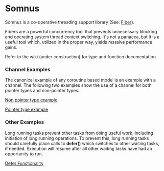 Somnus
======

Somnus is a co-operative threading support library  (See: [Fiber](http://en.wikipedia.org/wiki/Fiber_%28computer_science%29)).

Fibers are a powerful concurrency tool that prevents unnecessary blocking and operating system thread context switching. It's not a panacea, but it is a useful tool which, utilized in the proper way, yields massive performance gains.

Refer to the wiki (under construction) for type and function documentation.

### Channel Examples

The canonical example of any coroutine based model is an example with a channel. The following two examples show the use of a channel for both pointer types and non-pointer types.

[Non pointer type example](examples/test1.cc)

[Pointer type example](examples/test1.cc)

### Other Examples

Long running tasks prevent other tasks from doing useful work, including initiation of long running operations. To prevent this, long running tasks should carefully place calls to **defer()** which switches to other waiting tasks, if needed. Execution will resume after all other waiting tasks have had an opportunity to run.

[Defer Functionality](examples/test4.cc)

